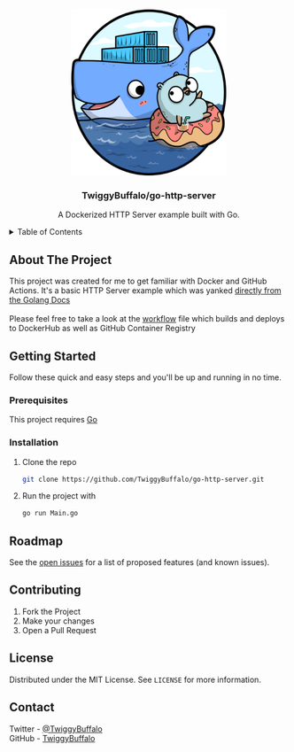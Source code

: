 <br />
<p align="center">
  <a href="https://golang.org/">
    <img src="gopher.png" alt="Logo" width="280" height="300">
  </a>

  <h3 align="center">TwiggyBuffalo/go-http-server</h3>

  <p align="center">
    A Dockerized HTTP Server example built with Go.
  </p>
</p>

<!-- TABLE OF CONTENTS -->
<details closed="closed">
  <summary>Table of Contents</summary>
  <ol>
    <li>
      <a href="#about-the-project">About The Project</a>
    </li>
    <li>
      <a href="#getting-started">Getting Started</a>
      <ul>
        <li><a href="#prerequisites">Prerequisites</a></li>
        <li><a href="#installation">Installation</a></li>
      </ul>
    </li>
    <li><a href="#usage">Usage</a></li>
    <li><a href="#roadmap">Roadmap</a></li>
    <li><a href="#contributing">Contributing</a></li>
    <li><a href="#license">License</a></li>
    <li><a href="#contact">Contact</a></li>
  </ol>
</details>

<!-- ABOUT THE PROJECT -->

## About The Project

This project was created for me to get familiar with Docker and GitHub Actions. It's a basic HTTP Server example which was yanked [directly from the Golang Docs](https://golangr.com/golang-http-server/)
<br/>
<br/>
Please feel free to take a look at the [workflow](https://github.com/TwiggyBuffalo/go-http-server/blob/master/.github/workflows/build-deploy.yml) file which builds and deploys to DockerHub as well as GitHub Container Registry

<!-- GETTING STARTED -->

## Getting Started

Follow these quick and easy steps and you'll be up and running in no time.

### Prerequisites

This project requires [Go](https://golang.org/)

### Installation

1. Clone the repo
    ```sh
    git clone https://github.com/TwiggyBuffalo/go-http-server.git
    ```
2. Run the project with 
    ```sh
    go run Main.go
    ```

<!-- ROADMAP -->

## Roadmap

See the [open issues](https://github.com/twiggybuffalo/go-http-server/issues) for a list of proposed features (and known issues).

<!-- CONTRIBUTING -->

## Contributing

1. Fork the Project
2. Make your changes
3. Open a Pull Request

<!-- LICENSE -->

## License

Distributed under the MIT License. See `LICENSE` for more information.

<!-- CONTACT -->

## Contact

Twitter - [@TwiggyBuffalo](https://twitter.com/twiggybuffalo)
<br/>
GitHub - [TwiggyBuffalo](https://github.com/TwiggyBuffalo)
